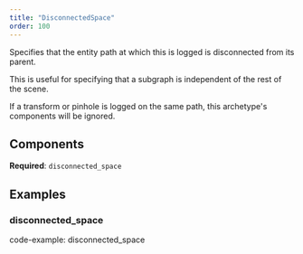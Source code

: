 ```yaml
---
title: "DisconnectedSpace"
order: 100
---
```


Specifies that the entity path at which this is logged is disconnected from its parent.

This is useful for specifying that a subgraph is independent of the rest of the scene.

If a transform or pinhole is logged on the same path, this archetype's components
will be ignored.

## Components

**Required**: `disconnected_space`

## Examples

### disconnected_space

code-example: disconnected_space

